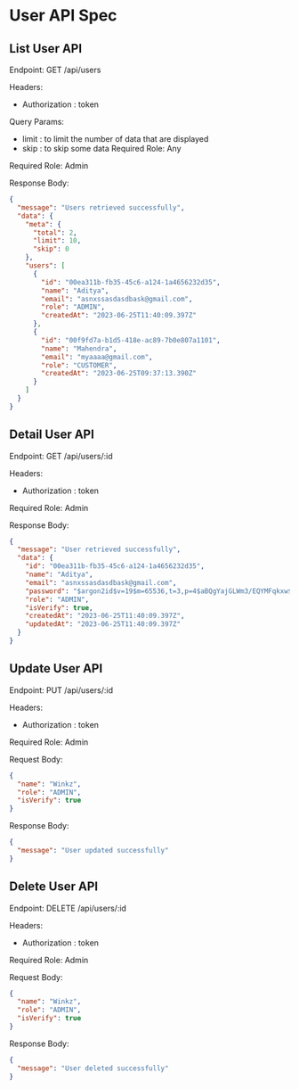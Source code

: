 # User API Spec

## List User API

Endpoint: GET /api/users

Headers:

- Authorization : token

Query Params:

- limit : to limit the number of data that are displayed
- skip : to skip some data
  Required Role: Any

Required Role: Admin

Response Body:

```json
{
  "message": "Users retrieved successfully",
  "data": {
    "meta": {
      "total": 2,
      "limit": 10,
      "skip": 0
    },
    "users": [
      {
        "id": "00ea311b-fb35-45c6-a124-1a4656232d35",
        "name": "Aditya",
        "email": "asnxssasdasdbask@gmail.com",
        "role": "ADMIN",
        "createdAt": "2023-06-25T11:40:09.397Z"
      },
      {
        "id": "00f9fd7a-b1d5-418e-ac89-7b0e807a1101",
        "name": "Mahendra",
        "email": "myaaaa@gmail.com",
        "role": "CUSTOMER",
        "createdAt": "2023-06-25T09:37:13.390Z"
      }
    ]
  }
}
```

## Detail User API

Endpoint: GET /api/users/:id

Headers:

- Authorization : token

Required Role: Admin

Response Body:

```json
{
  "message": "User retrieved successfully",
  "data": {
    "id": "00ea311b-fb35-45c6-a124-1a4656232d35",
    "name": "Aditya",
    "email": "asnxssasdasdbask@gmail.com",
    "password": "$argon2id$v=19$m=65536,t=3,p=4$aBQgYajGLWm3/EQYMFqkxw$UYcuckTdFZgiqynhld/abTiRBVeKFykNCWGJLTItqSI",
    "role": "ADMIN",
    "isVerify": true,
    "createdAt": "2023-06-25T11:40:09.397Z",
    "updatedAt": "2023-06-25T11:40:09.397Z"
  }
}
```

## Update User API

Endpoint: PUT /api/users/:id

Headers:

- Authorization : token

Required Role: Admin

Request Body:

```json
{
  "name": "Winkz",
  "role": "ADMIN",
  "isVerify": true
}
```

Response Body:

```json
{
  "message": "User updated successfully"
}
```

## Delete User API

Endpoint: DELETE /api/users/:id

Headers:

- Authorization : token

Required Role: Admin

Request Body:

```json
{
  "name": "Winkz",
  "role": "ADMIN",
  "isVerify": true
}
```

Response Body:

```json
{
  "message": "User deleted successfully"
}
```
